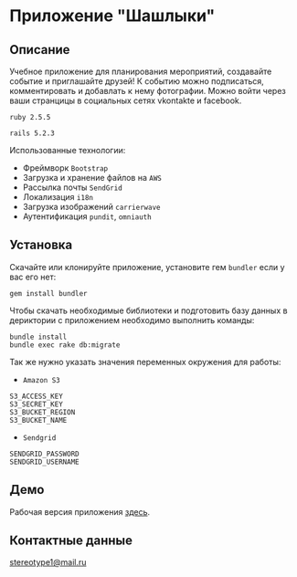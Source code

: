 # Приложение "Шашлыки" #

## Описание ##
  Учебное приложение для планирования мероприятий, создавайте событие и приглашайте друзей! 
  К событию можно подписаться, комментировать и добавлать к нему фотографии. 
  Можно войти через ваши странцицы в социальных сетях vkontakte и facebook.
  
  `ruby 2.5.5`
  
  `rails 5.2.3`
  
  Использованные технологии:
- Фреймворк `Bootstrap`
- Загрузка и хранение файлов на `AWS`
- Рассылка почты `SendGrid`
- Локализация `i18n`
- Загрузка изображений `carrierwave`
- Аутентификация `pundit`, `omniauth`

## Установка ##
Скачайте или клонируйте приложение, установите гем `bundler` если у вас его нет:

```
gem install bundler
```

Чтобы скачать необходимые библиотеки и подготовить базу данных в дериктории с приложением необходимо выполнить команды:
```
bundle install
bundle exec rake db:migrate
```

Так же нужно указать значения переменных окружения для работы:

 * `Amazon S3`
```
S3_ACCESS_KEY
S3_SECRET_KEY
S3_BUCKET_REGION
S3_BUCKET_NAME
```

 * `Sendgrid`
 ```
 SENDGRID_PASSWORD
 SENDGRID_USERNAME
 ```

## Демо ##
Рабочая версия приложения [здесь](https://bbqforall.herokuapp.com/).

## Контактные данные ##
stereotype1@mail.ru
